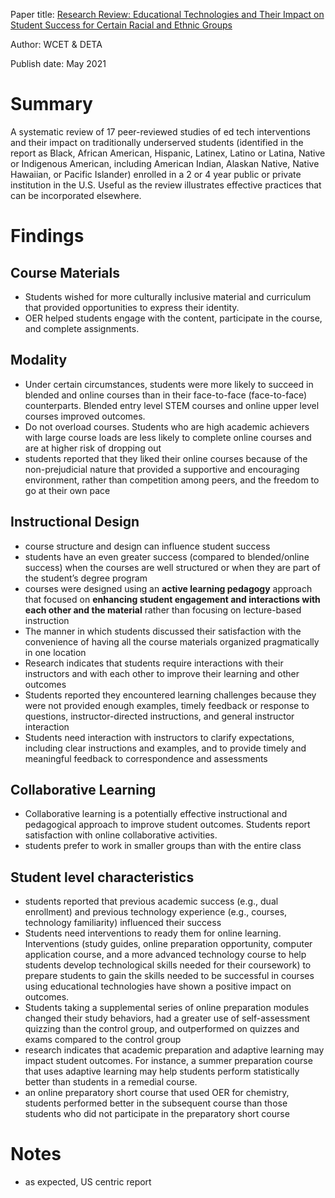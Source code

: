 Paper title: [Research Review: Educational Technologies and Their Impact on Student Success for Certain Racial and Ethnic Groups](docs/Research-Review-Educational-Technologies-and-Their-Impact-on-Student-Success-for-Certain-Racial-and-Ethnic-Groups.pdf)

Author: WCET & DETA

Publish date: May 2021

# Summary
A systematic review of 17 peer-reviewed studies of ed tech interventions and their impact on traditionally underserved students  (identified in the report as Black, African American, Hispanic, Latinex, Latino or Latina, Native or Indigenous American, including American Indian, Alaskan Native, Native Hawaiian, or Pacific Islander) enrolled in a 2 or 4 year public or private institution in the U.S. Useful as the review illustrates effective practices that can be incorporated elsewhere.

# Findings
## Course Materials
- Students wished for more culturally inclusive material and curriculum that provided opportunities to express their identity.
- OER helped students engage with the content, participate in the course, and complete assignments.

## Modality
- Under certain circumstances, students were more likely to succeed in blended and online courses than in their face-to-face (face-to-face) counterparts. Blended entry level STEM courses and online upper level courses improved outcomes.
- Do not overload courses. Students who are high academic achievers with large course loads are less likely to complete online courses and are at higher risk of dropping out
-  students reported that they liked their online courses because of  the non-prejudicial nature that provided a supportive and encouraging environment, rather than competition among peers, and the freedom to go at their own pace

## Instructional Design
- course structure and design can influence student success
- students have an even greater success (compared to blended/online success) when the courses are well structured or when they are part of the student’s degree program
- courses were designed using an **active learning pedagogy** approach that focused on **enhancing student engagement and interactions with each other and the material** rather than focusing on lecture-based instruction
- The manner in which students discussed their satisfaction with the convenience of having all the course materials organized pragmatically in one location
- Research indicates that students require interactions with their instructors and with each other to improve their learning and other outcomes
- Students reported they encountered learning challenges because they were not provided enough examples, timely feedback or response to questions, instructor-directed instructions, and general instructor interaction
- Students need interaction with instructors to clarify expectations, including clear instructions and examples, and to provide timely and meaningful feedback to correspondence and assessments

## Collaborative Learning
- Collaborative learning is a potentially effective instructional and pedagogical approach to improve student outcomes. Students report satisfaction with online collaborative activities.
- students prefer to work in smaller groups than with the entire class

## Student level characteristics
- students reported that previous academic success (e.g., dual enrollment) and previous technology experience (e.g., courses, technology familiarity) influenced their success
- Students need interventions to ready them for online learning. Interventions (study guides, online preparation opportunity, computer application course, and a more advanced technology course to help students develop technological skills needed for their coursework) to prepare students to gain the skills needed to be successful in courses using educational technologies have shown a positive impact on outcomes.
- Students taking a supplemental series of online preparation modules changed their study behaviors, had a greater use of self-assessment quizzing than the control group, and outperformed on quizzes and exams compared to the control group
- research indicates that academic preparation and adaptive learning may impact student outcomes. For instance, a summer preparation course that uses adaptive learning may help students perform statistically better than students in a remedial course.
- an online preparatory short course that used OER for chemistry, students performed better in the subsequent course than those students who did not participate in the preparatory short course

# Notes
- as expected, US centric report
